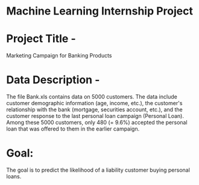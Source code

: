 # Machine Learning Internship Project

# Project Title - 
  Marketing Campaign for Banking Products

# Data Description - 
  The file Bank.xls contains data on 5000 customers. The data include customer
  demographic information (age, income, etc.), the customer's relationship with the bank
  (mortgage, securities account, etc.), and the customer response to the last personal
  loan campaign (Personal Loan).
  Among these 5000 customers, only 480 (= 9.6%) accepted the personal loan that was
  offered to them in the earlier campaign.

# Goal:
  The goal is to predict the likelihood of a liability customer buying personal
loans.
